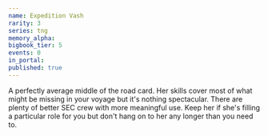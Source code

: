 ```yaml
---
name: Expedition Vash
rarity: 3
series: tng
memory_alpha:
bigbook_tier: 5
events: 0
in_portal:
published: true
---
```


A perfectly average middle of the road card. Her skills cover most of what might be missing in your voyage but it's nothing spectacular. There are plenty of better SEC crew with more meaningful use. Keep her if she's filling a particular role for you but don't hang on to her any longer than you need to.
